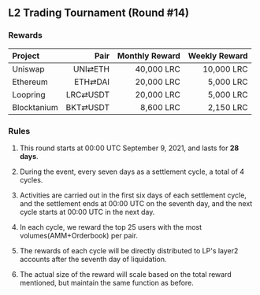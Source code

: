 ## L2 Trading Tournament (Round #14)

###  Rewards


| **Project** | **Pair** | **Monthly Reward** | **Weekly Reward** |
| :--- | ---: | ---: | ---: |
Uniswap | UNI⇄ETH |  40,000 LRC |  10,000 LRC |
Ethereum | ETH⇄DAI |  20,000 LRC |  5,000 LRC |
Loopring | LRC⇄USDT |  20,000 LRC |  5,000 LRC |
Blocktanium | BKT⇄USDT |  8,600 LRC |  2,150 LRC |

### Rules


1) This round starts at 00:00 UTC September 9, 2021, and lasts for **28 days**.

2) During the event, every seven days as a settlement cycle, a total of 4 cycles.

3) Activities are carried out in the first six days of each settlement cycle, and the settlement ends at 00:00 UTC on the seventh day, and the next cycle starts at 00:00 UTC in the next day.

4) In each cycle, we reward the top 25 users with the most volumes(AMM+Orderbook) per pair.

5) The rewards of each cycle will be directly distributed to LP's layer2 accounts after the seventh day of liquidation.

6) The actual size of the reward will scale based on the total reward mentioned, but maintain the same function as before.
